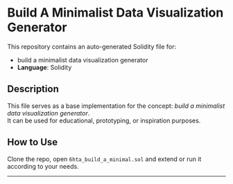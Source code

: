 # Build A Minimalist Data Visualization Generator

This repository contains an auto-generated Solidity file for:

- build a minimalist data visualization generator
- **Language**: Solidity

## Description

This file serves as a base implementation for the concept: *build a minimalist data visualization generator*.  
It can be used for educational, prototyping, or inspiration purposes.

## How to Use

Clone the repo, open `6hta_build_a_minimal.sol` and extend or run it according to your needs.

---


